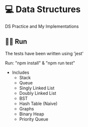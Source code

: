 # 💻 Data Structures
<p>DS Practice and My Implementations</p>
<h2> 🏃‍♂️ Run </h2>
<p>The tests have been written using 'jest'</p>
<p>Run: "npm install" & "npm run test" </p>

- Includes
    - Stack
    - Queue
    - Singly Linked List
    - Doubly Linked List
    - BST
    - Hash Table (Naive)
    - Graphs
    - Binary Heap
    - Priority Queue

